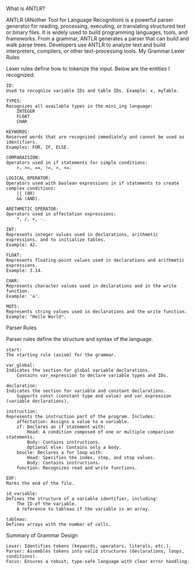What is ANTLR?

ANTLR (ANother Tool for Language Recognition) is a powerful parser generator for reading, processing, executing, or translating structured text or binary files. It is widely used to build programming languages, tools, and frameworks. From a grammar, ANTLR generates a parser that can build and walk parse trees. Developers use ANTLR to analyze text and build interpreters, compilers, or other text-processing tools.
My Grammar
Lexer Rules

Lexer rules define how to tokenize the input. Below are the entities I recognized:

    ID:
    Used to recognize variable IDs and table IDs. Example: x, myTable.

    TYPES:
    Recognizes all available types in the mini_ing language:
        INTEGER
        FLOAT
        CHAR

    KEYWORDS:
    Reserved words that are recognized immediately and cannot be used as identifiers.
    Examples: FOR, IF, ELSE.

    COMPARAISION:
    Operators used in if statements for simple conditions:
        >, >=, ==, !=, <, <=.

    LOGICAL_OPERATOR:
    Operators used with boolean expressions in if statements to create complex conditions:
        || (OR)
        && (AND).

    ARETHMETIC_OPERATOR:
    Operators used in affectation expressions:
        *, /, +, -.

    INT:
    Represents integer values used in declarations, arithmetic expressions, and to initialize tables.
    Example: 42.

    FLOAT:
    Represents floating-point values used in declarations and arithmetic expressions.
    Example: 3.14.

    CHAR:
    Represents character values used in declarations and in the write function.
    Example: 'a'.

    MOTS:
    Represents string values used in declarations and the write function.
    Example: "Hello World".

Parser Rules

Parser rules define the structure and syntax of the language.

    start:
    The starting rule (axiom) for the grammar.

    var_global:
    Indicates the section for global variable declarations.
        Contains var_expression to declare variable types and IDs.

    declaration:
    Indicates the section for variable and constant declarations.
        Supports const (constant type and value) and var_expression (variable declarations).

    instruction:
    Represents the instruction part of the program. Includes:
        affectation: Assigns a value to a variable.
        if: Declares an if statement with:
            Head: A condition composed of one or multiple comparison statements.
            Body: Contains instructions.
            Optional else: Contains only a body.
        boucle: Declares a for loop with:
            Head: Specifies the index, step, and stop values.
            Body: Contains instructions.
        fonction: Recognizes read and write functions.

    EOF:
    Marks the end of the file.

    id_variable:
    Defines the structure of a variable identifier, including:
        The ID of the variable.
        A reference to tableau if the variable is an array.

    tableau:
    Defines arrays with the number of cells.

Summary of Grammar Design

    Lexer: Identifies tokens (keywords, operators, literals, etc.).
    Parser: Assembles tokens into valid structures (declarations, loops, conditions).
    Focus: Ensures a robust, type-safe language with clear error handling.
